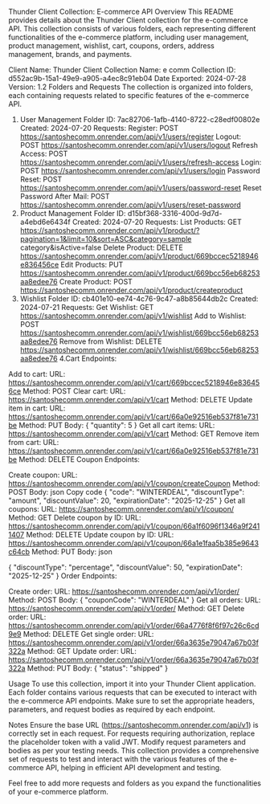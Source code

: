 Thunder Client Collection: E-commerce API
Overview
This README provides details about the Thunder Client collection for the e-commerce API. This collection consists of various folders, each representing different functionalities of the e-commerce platform, including user management, product management, wishlist, cart, coupons, orders, address management, brands, and payments.

Client Name: Thunder Client
Collection Name: e comm
Collection ID: d552ac9b-15a1-49e9-a905-a4ec8c91eb04
Date Exported: 2024-07-28
Version: 1.2
Folders and Requests
The collection is organized into folders, each containing requests related to specific features of the e-commerce API.

1. User Management
Folder ID: 7ac82706-1afb-4140-8722-c28edf00802e
Created: 2024-07-20
Requests:
Register: POST https://santoshecomm.onrender.com/api/v1/users/register
Logout: POST https://santoshecomm.onrender.com/api/v1/users/logout
Refresh Access: POST https://santoshecomm.onrender.com/api/v1/users/refresh-access
Login: POST https://santoshecomm.onrender.com/api/v1/users/login
Password Reset: POST https://santoshecomm.onrender.com/api/v1/users/password-reset
Reset Password After Mail: POST https://santoshecomm.onrender.com/api/v1/users/reset-password
2. Product Management
Folder ID: d15bf368-3316-400d-9d7d-a4ebd6e6434f
Created: 2024-07-20
Requests:
List Products: GET https://santoshecomm.onrender.com/api/v1/product/?pagination=1&limit=10&sort=ASC&category=sample category&isActive=false
Delete Product: DELETE https://santoshecomm.onrender.com/api/v1/product/669bccec5218946e836456ce
Edit Products: PUT https://santoshecomm.onrender.com/api/v1/product/669bcc56eb68253aa8edee76
Create Product: POST https://santoshecomm.onrender.com/api/v1/product/createproduct
3. Wishlist
Folder ID: cb401e10-ee74-4c76-9c47-a8b85644db2c
Created: 2024-07-21
Requests:
Get Wishlist: GET https://santoshecomm.onrender.com/api/v1/wishlist
Add to Wishlist: POST https://santoshecomm.onrender.com/api/v1/wishlist/669bcc56eb68253aa8edee76
Remove from Wishlist: DELETE https://santoshecomm.onrender.com/api/v1/wishlist/669bcc56eb68253aa8edee76
4.Cart Endpoints:

Add to cart:
URL: https://santoshecomm.onrender.com/api/v1/cart/669bccec5218946e836456ce
Method: POST
Clear cart:
URL: https://santoshecomm.onrender.com/api/v1/cart
Method: DELETE
Update item in cart:
URL: https://santoshecomm.onrender.com/api/v1/cart/66a0e92516eb537f81e731be
Method: PUT
Body: { "quantity": 5 }
Get all cart items:
URL: https://santoshecomm.onrender.com/api/v1/cart
Method: GET
Remove item from cart:
URL: https://santoshecomm.onrender.com/api/v1/cart/66a0e92516eb537f81e731be
Method: DELETE
Coupon Endpoints:

Create coupon:
URL: https://santoshecomm.onrender.com/api/v1/coupon/createCoupon
Method: POST
Body:
json
Copy code
{
  "code": "WINTERDEAL",
  "discountType": "amount",
  "discountValue": 20,
  "expirationDate": "2025-12-25"
}
Get all coupons:
URL: https://santoshecomm.onrender.com/api/v1/coupon/
Method: GET
Delete coupon by ID:
URL: https://santoshecomm.onrender.com/api/v1/coupon/66a1f6096f1346a9f2411407
Method: DELETE
Update coupon by ID:
URL: https://santoshecomm.onrender.com/api/v1/coupon/66a1e1faa5b385e9643c64cb
Method: PUT
Body:
json

{
  "discountType": "percentage",
  "discountValue": 50,
  "expirationDate": "2025-12-25"
}
Order Endpoints:

Create order:
URL: https://santoshecomm.onrender.com/api/v1/order/
Method: POST
Body: { "couponCode": "WINTERDEAL" }
Get all orders:
URL: https://santoshecomm.onrender.com/api/v1/order/
Method: GET
Delete order:
URL: https://santoshecomm.onrender.com/api/v1/order/66a4776f8f6f97c26c6cd9e9
Method: DELETE
Get single order:
URL: https://santoshecomm.onrender.com/api/v1/order/66a3635e79047a67b03f322a
Method: GET
Update order:
URL: https://santoshecomm.onrender.com/api/v1/order/66a3635e79047a67b03f322a
Method: PUT
Body: { "status": "shipped" }

Usage
To use this collection, import it into your Thunder Client application. Each folder contains various requests that can be executed to interact with the e-commerce API endpoints. Make sure to set the appropriate headers, parameters, and request bodies as required by each endpoint.

Notes
Ensure the base URL (https://santoshecomm.onrender.com/api/v1) is correctly set in each request.
For requests requiring authorization, replace the placeholder token with a valid JWT.
Modify request parameters and bodies as per your testing needs.
This collection provides a comprehensive set of requests to test and interact with the various features of the e-commerce API, helping in efficient API development and testing.

Feel free to add more requests and folders as you expand the functionalities of your e-commerce platform.

